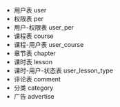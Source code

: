 - 用户表
    user
- 权限表
    per
- 用户-权限表
    user_per
- 课程表
    course
- 课程-用户表
    user_course
- 章节表
    chapter
- 课时表
    lesson
- 课时-用户-状态表
    user_lesson_type
- 评论表
    comment
- 分类
    category
- 广告
    advertise